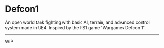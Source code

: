# Defcon1
An open world tank fighting with basic AI, terrain, and advanced control system made in UE4. Inspired by the PS1 game "Wargames Defcon 1".

---
WIP
